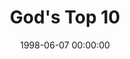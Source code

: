 ---
layout: series
series: "God's Top 10"
permalink: "/gods-top-10/"
title: "God's Top 10"
date: 1998-06-07 00:00:00
endDate: 1998-08-09 00:00:00
description: "We look at the 10 Commandments and their relevancy in our lives today. "
src: "http://s3.amazonaws.com/crossroads-media/images/legacy/content/GenericCrnerSign.jpg"
---